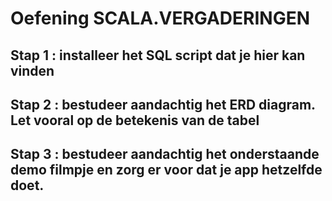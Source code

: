 # Oefening SCALA.VERGADERINGEN

## Stap 1 : installeer het SQL script dat je hier kan vinden
## Stap 2 : bestudeer aandachtig het ERD diagram.  Let vooral op de betekenis van de tabel 
## Stap 3 : bestudeer aandachtig het onderstaande demo filmpje en zorg er voor dat je app hetzelfde doet.
